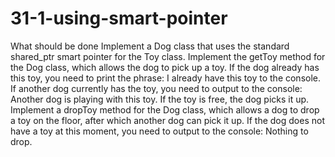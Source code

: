# 31-1-using-smart-pointer

What should be done
Implement a Dog class that uses the standard shared_ptr smart pointer for the Toy class.
Implement the getToy method for the Dog class, which allows the dog to pick up a toy.
If the dog already has this toy, you need to print the phrase: I already have this toy to the console.
If another dog currently has the toy, you need to output to the console: Another dog is playing with this toy.
If the toy is free, the dog picks it up.
Implement a dropToy method for the Dog class, which allows a dog to drop a toy on the floor, after which another dog can pick it up.
If the dog does not have a toy at this moment, you need to output to the console: Nothing to drop.

